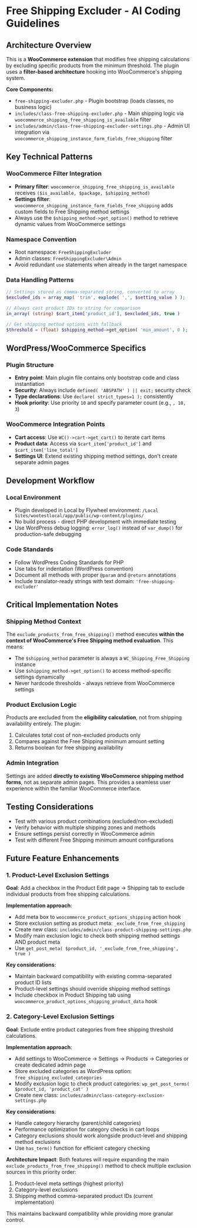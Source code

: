 # Free Shipping Excluder - AI Coding Guidelines

## Architecture Overview

This is a **WooCommerce extension** that modifies free shipping calculations by excluding specific products from the minimum threshold. The plugin uses a **filter-based architecture** hooking into WooCommerce's shipping system.

**Core Components:**
- `free-shipping-excluder.php` - Plugin bootstrap (loads classes, no business logic)
- `includes/class-free-shipping-excluder.php` - Main shipping logic via `woocommerce_shipping_free_shipping_is_available` filter
- `includes/admin/class-free-shipping-excluder-settings.php` - Admin UI integration via `woocommerce_shipping_instance_form_fields_free_shipping` filter

## Key Technical Patterns

### WooCommerce Filter Integration
- **Primary filter**: `woocommerce_shipping_free_shipping_is_available` receives `($is_available, $package, $shipping_method)` 
- **Settings filter**: `woocommerce_shipping_instance_form_fields_free_shipping` adds custom fields to Free Shipping method settings
- Always use the `$shipping_method->get_option()` method to retrieve dynamic values from WooCommerce settings

### Namespace Convention
- Root namespace: `FreeShippingExcluder`
- Admin classes: `FreeShippingExcluder\Admin`
- Avoid redundant `use` statements when already in the target namespace

### Data Handling Patterns
```php
// Settings stored as comma-separated string, converted to array
$excluded_ids = array_map( 'trim', explode( ',', $setting_value ) );

// Always cast product IDs to string for comparison
in_array( (string) $cart_item['product_id'], $excluded_ids, true )

// Get shipping method options with fallback
$threshold = (float) $shipping_method->get_option( 'min_amount', 0 );
```

## WordPress/WooCommerce Specifics

### Plugin Structure
- **Entry point**: Main plugin file contains only bootstrap code and class instantiation
- **Security**: Always include `defined( 'ABSPATH' ) || exit;` security check
- **Type declarations**: Use `declare( strict_types=1 );` consistently
- **Hook priority**: Use priority `10` and specify parameter count (e.g., `, 10, 3`)

### WooCommerce Integration Points
- **Cart access**: Use `WC()->cart->get_cart()` to iterate cart items
- **Product data**: Access via `$cart_item['product_id']` and `$cart_item['line_total']`
- **Settings UI**: Extend existing shipping method settings, don't create separate admin pages

## Development Workflow

### Local Environment
- Plugin developed in Local by Flywheel environment: `/Local Sites/wootestlocal/app/public/wp-content/plugins/`
- No build process - direct PHP development with immediate testing
- Use WordPress debug logging: `error_log()` instead of `var_dump()` for production-safe debugging

### Code Standards
- Follow WordPress Coding Standards for PHP
- Use tabs for indentation (WordPress convention)
- Document all methods with proper `@param` and `@return` annotations
- Include translator-ready strings with text domain: `'free-shipping-excluder'`

## Critical Implementation Notes

### Shipping Method Context
The `exclude_products_from_free_shipping()` method executes **within the context of WooCommerce's Free Shipping method evaluation**. This means:
- The `$shipping_method` parameter is always a `WC_Shipping_Free_Shipping` instance
- Use `$shipping_method->get_option()` to access method-specific settings dynamically
- Never hardcode thresholds - always retrieve from WooCommerce settings

### Product Exclusion Logic
Products are excluded from the **eligibility calculation**, not from shipping availability entirely. The plugin:
1. Calculates total cost of non-excluded products only
2. Compares against the Free Shipping minimum amount setting
3. Returns boolean for free shipping availability

### Admin Integration
Settings are added **directly to existing WooCommerce shipping method forms**, not as separate admin pages. This provides a seamless user experience within the familiar WooCommerce interface.

## Testing Considerations
- Test with various product combinations (excluded/non-excluded)
- Verify behavior with multiple shipping zones and methods
- Ensure settings persist correctly in WooCommerce admin
- Test with different Free Shipping minimum amount configurations

## Future Feature Enhancements

### 1. Product-Level Exclusion Settings
**Goal**: Add a checkbox in the Product Edit page → Shipping tab to exclude individual products from free shipping calculations.

**Implementation approach**:
- Add meta box to `woocommerce_product_options_shipping` action hook
- Store exclusion setting as product meta: `_exclude_from_free_shipping`
- Create new class: `includes/admin/class-product-shipping-settings.php`
- Modify main exclusion logic to check both shipping method settings AND product meta
- Use `get_post_meta( $product_id, '_exclude_from_free_shipping', true )`

**Key considerations**:
- Maintain backward compatibility with existing comma-separated product ID lists
- Product-level settings should override shipping method settings
- Include checkbox in Product Shipping tab using `woocommerce_product_options_shipping_product_data` hook

### 2. Category-Level Exclusion Settings
**Goal**: Exclude entire product categories from free shipping threshold calculations.

**Implementation approach**:
- Add settings to WooCommerce → Settings → Products → Categories or create dedicated admin page
- Store excluded categories as WordPress option: `free_shipping_excluded_categories`
- Modify exclusion logic to check product categories: `wp_get_post_terms( $product_id, 'product_cat' )`
- Create new class: `includes/admin/class-category-exclusion-settings.php`

**Key considerations**:
- Handle category hierarchy (parent/child categories)
- Performance optimization for category checks in cart loops
- Category exclusions should work alongside product-level and shipping method exclusions
- Use `has_term()` function for efficient category checking

**Architecture Impact**:
Both features will require expanding the main `exclude_products_from_free_shipping()` method to check multiple exclusion sources in this priority order:
1. Product-level meta settings (highest priority)
2. Category-level exclusions 
3. Shipping method comma-separated product IDs (current implementation)

This maintains backward compatibility while providing more granular control.
